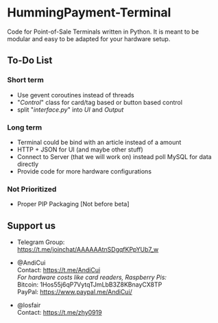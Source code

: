 # HummingPayment-Terminal
Code for Point-of-Sale Terminals written in Python.
It is meant to be modular and easy to be adapted for your hardware setup.

## To-Do List
### Short term
* Use gevent coroutines instead of threads
* "*Control*" class for card/tag based or button based control
* split "*interface.py*" into *UI* and *Output*

### Long term
* Terminal could be bind with an article instead of a amount
* HTTP + JSON for UI (and maybe other stuff)
* Connect to Server (that we will work on) instead poll MySQL for data directly
* Provide code for more hardware configurations

### Not Prioritized
* Proper PIP Packaging [Not before beta]

## Support us
* Telegram Group:
  <br>https://t.me/joinchat/AAAAAAtnSDgqfKPpYUb7_w

* @AndiCui
  <br>Contact: https://t.me/AndiCui
  <br><i>For hardware costs like card readers, Raspberry Pis: </i>
  <br>Bitcoin: 1Hos55j6qP7VytqTJmLbB3Z8KBnayCX8TP
  <br>PayPal: https://www.paypal.me/AndiCui/

* @losfair
  <br>Contact: https://t.me/zhy0919<br>
